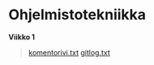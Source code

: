 # Ohjelmistotekniikka

**Viikko 1**
> [komentorivi.txt](https://github.com/calle-t/ot-harjoitustyo/blob/master/laskarit/viikko1/komentorivi.txt)
> [gitlog.txt](https://github.com/calle-t/ot-harjoitustyo/blob/master/laskarit/viikko1/gitlog.txt)
